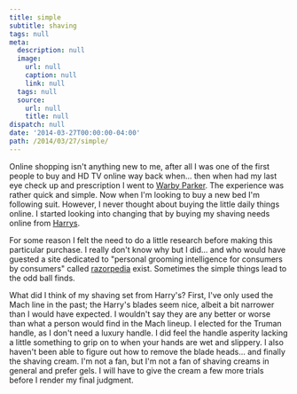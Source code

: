```yaml
---
title: simple
subtitle: shaving
tags: null
meta:
  description: null
  image:
    url: null
    caption: null
    link: null
  tags: null
  source:
    url: null
    title: null
dispatch: null
date: '2014-03-27T00:00:00-04:00'
path: /2014/03/27/simple/
---
```


Online shopping isn't anything new to me, after all I was one of the first people to buy and HD TV online way back when... then when had my last eye check up and prescription I went to [Warby Parker][wb]. The experience was rather quick and simple. Now when I'm looking to buy a new bed I'm following suit. However, I never thought about buying the little daily things online. I started looking into changing that by buying my shaving needs online from [Harrys][shave].

For some reason I felt the need to do a little research before making this particular purchase. I really don't know why but I did... and who would have guested a site dedicated to "personal grooming intelligence for consumers by consumers" called [razorpedia][razorpedia] exist. Sometimes the simple things lead to the odd ball finds.

What did I think of my shaving set from Harry's? First, I've only used the Mach line in the past; the Harry's blades seem nice, albeit a bit narrower than I would have expected. I wouldn't say they are any better or worse than what a person would find in the Mach lineup. I elected for the Truman handle, as I don't need a luxury handle. I did feel the handle asperity lacking a little something to grip on to when your hands are wet and slippery. I also haven't been able to figure out how to remove the blade heads... and finally the shaving cream. I'm not a fan, but I'm not a fan of shaving creams in general and prefer gels. I will have to give the cream a few more trials before I render my final judgment.



[wb]: https://warbyparker.com/
[shave]: https://www.harrys.com/
[razorpedia]: http://www.razorpedia.com/

